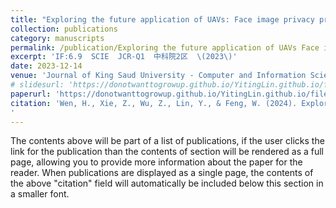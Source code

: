 ```yaml
---
title: "Exploring the future application of UAVs: Face image privacy protection scheme based on chaos and DNA cryptography"
collection: publications
category: manuscripts
permalink: /publication/Exploring the future application of UAVs Face image privacy protection scheme based on chaos and DNA cryptography
excerpt: 'IF:6.9  SCIE  JCR-Q1  中科院2区  \(2023\)'
date: 2023-12-14
venue: 'Journal of King Saud University - Computer and Information Sciences'
# slidesurl: 'https://donotwanttogrowup.github.io/YitingLin.github.io/files/slides1.pdf'
paperurl: 'https://donotwanttogrowup.github.io/YitingLin.github.io/files/Exploring the future application of UAVsFace image privacy protection scheme based on chaos and DNA cryptography.pdf'
citation: 'Wen, H., Xie, Z., Wu, Z., Lin, Y., & Feng, W. (2024). Exploring the future application of UAVs: Face image privacy protection scheme based on chaos and DNA cryptography. In Journal of King Saud University - Computer and Information Sciences (Vol. 36, Issue 1, p. 101871). Elsevier BV. https://doi.org/10.1016/j.jksuci.2023.101871
'
---
```


The contents above will be part of a list of publications, if the user clicks the link for the publication than the contents of section will be rendered as a full page, allowing you to provide more information about the paper for the reader. When publications are displayed as a single page, the contents of the above "citation" field will automatically be included below this section in a smaller font.